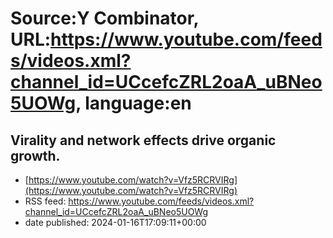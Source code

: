 # Source:Y Combinator, URL:https://www.youtube.com/feeds/videos.xml?channel_id=UCcefcZRL2oaA_uBNeo5UOWg, language:en

## Virality and network effects drive organic growth.
 - [https://www.youtube.com/watch?v=Vfz5RCRVIRg](https://www.youtube.com/watch?v=Vfz5RCRVIRg)
 - RSS feed: https://www.youtube.com/feeds/videos.xml?channel_id=UCcefcZRL2oaA_uBNeo5UOWg
 - date published: 2024-01-16T17:09:11+00:00



